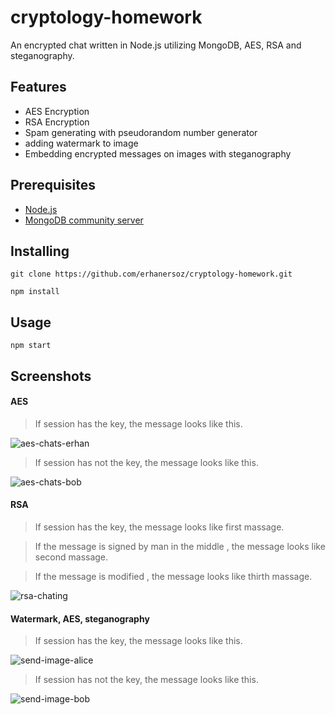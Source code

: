 # cryptology-homework
An encrypted chat written in Node.js utilizing MongoDB, AES, RSA and steganography.

## Features

- AES Encryption
- RSA Encryption
- Spam generating with pseudorandom number generator
- adding watermark to image
- Embedding encrypted messages on images with steganography

## Prerequisites

- [Node.js](https://nodejs.org/en/download/)
- [MongoDB community server](https://www.mongodb.com/download-center/community)

## Installing

```
git clone https://github.com/erhanersoz/cryptology-homework.git
```

```
npm install
```

## Usage

```
npm start
```

## Screenshots

#### AES

> If session has the key, the message looks like this.

![aes-chats-erhan](https://user-images.githubusercontent.com/15858441/89688602-337e3c00-d90b-11ea-9498-9f2b8ad0ecd5.png)

> If session has not the key, the message looks like this.

![aes-chats-bob](https://user-images.githubusercontent.com/15858441/89688757-87892080-d90b-11ea-8031-adc1e25614fa.png)

#### RSA

> If session has the key, the message looks like first massage.

> If the message is signed by man in the middle , the message looks like second massage.

> If the message is modified , the message looks like thirth massage.

![rsa-chating](https://user-images.githubusercontent.com/15858441/89688780-91128880-d90b-11ea-8d9a-ee9e9a12311d.png)

#### Watermark, AES, steganography

> If session has the key, the message looks like this.

![send-image-alice](https://user-images.githubusercontent.com/15858441/89688921-e2bb1300-d90b-11ea-8e7d-f0cb8c3e465b.png)

> If session has not the key, the message looks like this.

![send-image-bob](https://user-images.githubusercontent.com/15858441/89688933-e77fc700-d90b-11ea-8f11-839fd9c09c7b.png)


